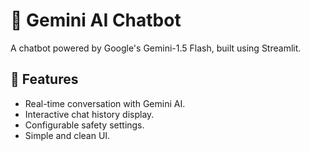 # 🤖 Gemini AI Chatbot

A chatbot powered by Google's Gemini-1.5 Flash, built using Streamlit.

## 🚀 Features
- Real-time conversation with Gemini AI.
- Interactive chat history display.
- Configurable safety settings.
- Simple and clean UI.

